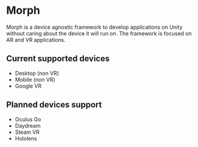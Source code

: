 # Morph
Morph is a device agnostic framework to develop applications on Unity without caring about the device it will run on. The framework is focused on AR and VR applications.

## Current supported devices

- Desktop (non VR)
- Mobile (non VR)
- Google VR

## Planned devices support

- Oculus Go
- Daydream
- Steam VR
- Hololens